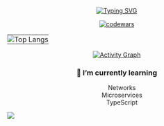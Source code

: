 <div align="center">

[![Typing SVG](https://readme-typing-svg.demolab.com/?lines=Hi,+I'm+network+engineer!;I+love+write+code.;Btw,+I+use+Arch+linux!&center=true&width=500&height=50&animation=scale-in)]()

[![codewars](https://www.codewars.com/users/grigoriy_st/badges/large)](https://www.codewars.com/users/grigoriy_st) 

<div align="center">


      
<table>
  <tr>
    <td style="padding: 0;">
      <img src="https://github-readme-stats.vercel.app/api/top-langs/?username=grigoriy-st&layout=compact&theme=highcontrast&card_width=400&langs_count=9&hide_border=true&hide=html,css&title_color=3498db" alt="Top Langs">
    </td>
<!--     <td style="padding: 0;">
      <img 
        src="https://streak-stats.demolab.com?user=grigoriy-st&theme=neon-dark&fire=DD472C" 
        alt="GitHub Streak" 
        width="200" 
        height="200">
    </td> -->
  </tr>
</table>

</div>

[![Activity Graph](https://github-readme-activity-graph.vercel.app/graph?username=grigoriy-st&theme=react-dark&area=true&hide_border=true&custom_title=My%20Activity)](https://github.com/ashutosh00710/github-readme-activity-graph)

<h3>🌱 I’m currently learning</h3>
<ul>
<!--   <li type="none">Linux</li> -->
  <li type="none">Networks</li>
  <li type="none">Microservices</li>
  <li type="none">TypeScript</li>
<!--   <li type="none">Golang</li> -->
</ul>

</div>

![](https://komarev.com/ghpvc/?username=grigoriy-ste&color=blue)
<!--
**grigoriy-st/grigoriy-st** is a ✨ _special_ ✨ repository because its `README.md` (this file) appears on your GitHub profile.

Here are some ideas to get you started:

- 🔭 I’m currently working on ...
- 🌱 I’m currently learning ...
- 👯 I’m looking to collaborate on ...
- 🤔 I’m looking for help with ...
- 💬 Ask me about ...
- 📫 How to reach me: ...
- 😄 Pronouns: ...
- ⚡ Fun fact: ...
-->

